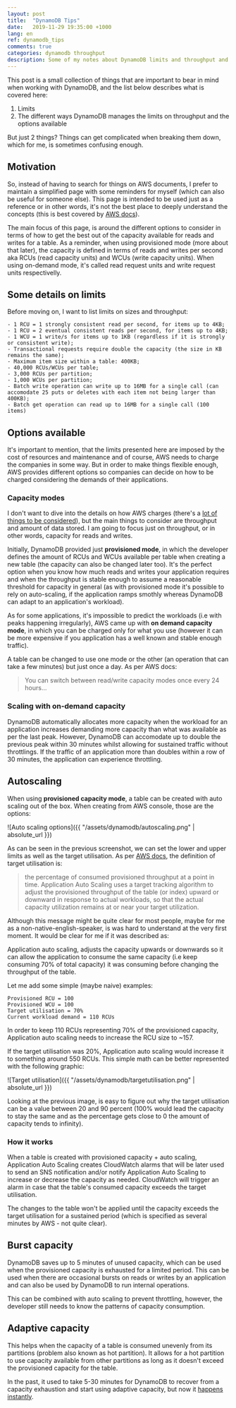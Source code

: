 ```yaml
---
layout: post
title:  "DynamoDB Tips"
date:   2019-11-29 19:35:00 +1000
lang: en
ref: dynamodb_tips
comments: true
categories: dynamodb throughput
description: Some of my notes about DynamoDB limits and throughput and what are the options available to effectively dimension DynamoDB tables.
---
```


This post is a small collection of things that are important to bear in mind when working with DynamoDB, and the list below describes what is covered here:

1. Limits
2. The different ways DynamoDB manages the limits on throughput and the options available

But just 2 things? Things can get complicated when breaking them down, which for me, is sometimes confusing enough.

## Motivation

So, instead of having to search for things on AWS documents, I prefer to maintain a simplified page with some reminders for myself (which can also be useful for someone else). This page is intended to be used just as a reference or in other words, it's not the best place to deeply understand the concepts (this is best covered by [AWS docs](https://docs.aws.amazon.com/amazondynamodb/latest/developerguide/Introduction.html)).

The main focus of this page, is around the different options to consider in terms of how to get the best out of the capacity available for reads and writes for a table. As a reminder, when using provisioned mode (more about that later), the capacity is defined in terms of reads and writes per second aka RCUs (read capacity units) and WCUs (write capacity units). When using on-demand mode, it's called read request units and write request units respectivelly.

## Some details on limits

Before moving on, I want to list limits on sizes and throughput:
```
- 1 RCU = 1 strongly consistent read per second, for items up to 4KB;
- 1 RCU = 2 eventual consistent reads per second, for items up to 4KB;
- 1 WCU = 1 write/s for items up to 1KB (regardless if it is strongly or consistent write);
- Transactional requests require double the capacity (the size in KB remains the same);
- Maximum item size within a table: 400KB;
- 40,000 RCUs/WCUs per table;
- 3,000 RCUs per partition;
- 1,000 WCUs per partition;
- Batch write operation can write up to 16MB for a single call (can accomodate 25 puts or deletes with each item not being larger than 400KB);
- Batch get operation can read up to 16MB for a single call (100 items)
```

## Options available

It's important to mention, that the limits presented here are imposed by the cost of resources and maintenance and of course, AWS needs to charge the companies in some way. But in order to make things flexible enough, AWS provides different options so companies can decide on how to be charged considering the demands of their applications.

### Capacity modes

I don't want to dive into the details on how AWS charges (there's a [lot of things to be considered](https://aws.amazon.com/dynamodb/pricing/)), but the main things to consider are throughput and amount of data stored. I am going to focus just on throughput, or in other words, capacity for reads and writes.

Initially, DynamoDB provided just __provisioned mode__, in which the developer defines the amount of RCUs and WCUs available per table when creating a new table (the capacity can also be changed later too). It's the perfect option when you know how much reads and writes your application requires and when the throughput is stable enough to assume a reasonable threshold for capacity in general (as with provisioned mode it's possible to rely on auto-scaling, if the application ramps smothly whereas DynamoDB can adapt to an application's workload).

As for some applications, it's impossible to predict the workloads (i.e with peaks happening irregularly), AWS came up with __on demand capacity mode__, in which you can be charged only for what you use (however it can be more expensive if you application has a well known and stable enough traffic).

A table can be changed to use one mode or the other (an operation that can take a few minutes) but just once a day. As per AWS docs:
> You can switch between read/write capacity modes once every 24 hours...

### Scaling with on-demand capacity

DynamoDB automatically allocates more capacity when the workload for an application increases demanding more capacity than what was available as per the last peak. However, DynamoDB can accomodate up to double the previous peak within 30 minutes whilst allowing for sustained traffic without throttlings. If the traffic of an application more than doubles within a row of 30 minutes, the application can experience throttling.

## Autoscaling

When using __provisioned capacity mode__, a table can be created with auto scaling out of the box. When creating from AWS console, those are the options:

![Auto scaling options]({{ "/assets/dynamodb/autoscaling.png" | absolute_url }})

As can be seen in the previous screenshot, we can set the lower and upper limits as well as the target utilisation. As per [AWS docs](https://docs.aws.amazon.com/amazondynamodb/latest/developerguide/AutoScaling.html), the definition of target utilisation is:

> the percentage of consumed provisioned throughput at a point in time. Application Auto Scaling uses a target tracking algorithm to adjust the provisioned throughput of the table (or index) upward or downward in response to actual workloads, so that the actual capacity utilization remains at or near your target utilization.

Although this message might be quite clear for most people, maybe for me as a non-native-english-speaker, is was hard to understand at the very first moment.
It would be clear for me if it was described as:

Application auto scaling, adjusts the capacity upwards or downwards so it can allow the application to consume the same capacity (i.e keep consuming 70% of total capacity) it was consuming before changing the throughput of the table.

Let me add some simple (maybe naive) examples:
```
Provisioned RCU = 100
Provisioned WCU = 100
Target utilisation = 70%
Current workload demand = 110 RCUs
```

In order to keep 110 RCUs representing 70% of the provisioned capacity, Application auto scaling needs to increase the RCU size to ~157.

If the target utilisation was 20%, Application auto scaling would increase it to something around 550 RCUs. This simple math can be better represented with the following graphic:

![Target utilisation]({{ "/assets/dynamodb/targetutilisation.png" | absolute_url }})

Looking at the previous image, is easy to figure out why the target utilisation can be a value between 20 and 90 percent (100% would lead the capacity to stay the same and as the percentage gets close to 0 the amount of capacity tends to infinity).

### How it works

When a table is created with provisioned capacity + auto scaling, Application Auto Scaling creates CloudWatch alarms that will be later used to send an SNS notification and/or notify Application Auto Scaling to increase or decrease the capacity as needed. CloudWatch will trigger an alarm in case that the table's consumed capacity exceeds the target utilisation.

The changes to the table won't be applied until the capacity exceeds the target utilisation for a sustained period (which is specified as several minutes by AWS - not quite clear).

## Burst capacity

DynamoDB saves up to 5 minutes of unused capacity, which can be used when the provisioned capacity is exhausted for a limited period. This can be used when there are occasional bursts on reads or writes by an application and can also be used by DynamoDB to run internal operations.

This can be combined with auto scaling to prevent throttling, however, the developer still needs to know the patterns of capacity consumption.

## Adaptive capacity

This helps when the capacity of a table is consumed unevenly from its partitions (problem also known as hot partition). It allows for a hot partition to use capacity available from other partitions as long as it doesn't exceed the provisioned capacity for the table.

In the past, it used to take 5-30 minutes for DynamoDB to recover from a capacity exhaustion and start using adaptive capacity, but now it [happens instantly](https://aws.amazon.com/about-aws/whats-new/2019/05/amazon-dynamodb-adaptive-capacity-is-now-instant/).